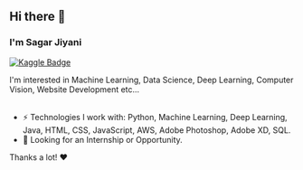 ## Hi there 👋
### I'm Sagar Jiyani
[![Kaggle Badge](https://img.shields.io/badge/-Sagar-mediumorchid?&style=flat&logo=kaggle&logoColor=#20beff&link=https://www.kaggle.com/sagarjiyani)](https://www.kaggle.com/sagarjiyani)

I'm interested in Machine Learning, Data Science, Deep Learning, Computer Vision, Website Development etc...<br/> <br/>

- ⚡️ Technologies I work with: Python, Machine Learning, Deep Learning, Java,  HTML, CSS, JavaScript, AWS, Adobe Photoshop, Adobe XD, SQL.
- 👯 Looking for an Internship or Opportunity.

Thanks a lot! ❤️
